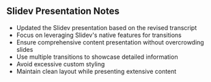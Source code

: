## Slidev Presentation Notes

- Updated the Slidev presentation based on the revised transcript
- Focus on leveraging Slidev's native features for transitions
- Ensure comprehensive content presentation without overcrowding slides
- Use multiple transitions to showcase detailed information
- Avoid excessive custom styling
- Maintain clean layout while presenting extensive content
